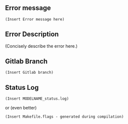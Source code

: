 Error message
-------------
```
(Insert Error message here)
```

Error Description
-----------------
(Concisely describe the error here.)

Gitlab Branch
-------------
`(Insert Gitlab branch)`

Status Log
----------
```
(Insert MODELNAME_status.log)
```
or (even better)
```
(Insert Makefile.flags - generated during compilation)
```
